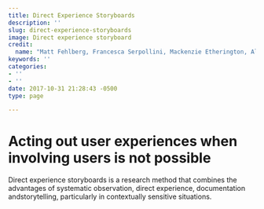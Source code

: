 ```yaml
---
title: Direct Experience Storyboards
description: ''
slug: direct-experience-storyboards
image: Direct experience storyboard
credit:
  name: "Matt Fehlberg, Francesca Serpollini, Mackenzie Etherington, Alex Elton-Pym"
keywords: ''
categories:
- ''
- ''
date: 2017-10-31 21:28:43 -0500
type: page

---
```

# Acting out user experiences when involving users is not possible

Direct experience storyboards is a research method  that combines the advantages of systematic  observation, direct experience, documentation  andstorytelling, particularly in contextually  sensitive situations.
